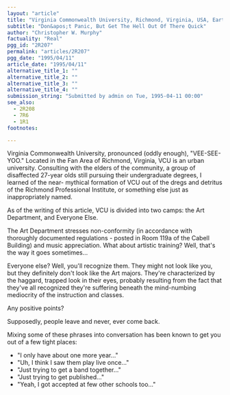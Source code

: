 ```yaml
---
layout: "article"
title: "Virginia Commonwealth University, Richmond, Virginia, USA, Earth"
subtitle: "Don&apos;t Panic, But Get The Hell Out Of There Quick"
author: "Christopher W. Murphy"
factuality: "Real"
pgg_id: "2R207"
permalink: "articles/2R207"
pgg_date: "1995/04/11"
article_date: "1995/04/11"
alternative_title_1: ""
alternative_title_2: ""
alternative_title_3: ""
alternative_title_4: ""
submission_string: "Submitted by admin on Tue, 1995-04-11 00:00"
see_also:
  - 2R208
  - 7R6
  - 1R1
footnotes: 

---
```

<div>
<p>Virginia Commonwealth University, pronounced (oddly enough), "VEE-SEE-YOO." Located in the Fan Area of Richmond, Virginia, VCU is an urban university. Consulting with the elders of the community, a group of disaffected 27-year olds still pursuing their undergraduate degrees, I learned of the near- mythical formation of VCU out of the dregs and detritus of the Richmond Professional Institute, or something else just as inappropriately named.</p>
<p>As of the writing of this article, VCU is divided into two camps: the Art Department, and Everyone Else.</p>
<p>The Art Department stresses non-conformity (in accordance with thoroughly documented regulations - posted in Room 119a of the Cabell Building) and music appreciation. What about artistic training? Well, that's the way it goes sometimes...</p>
<p>Everyone else? Well, you'll recognize them. They might not look like you, but they definitely don't look like the Art majors. They're characterized by the haggard, trapped look in their eyes, probably resulting from the fact that they've all recognized they're suffering beneath the mind-numbing mediocrity of the instruction and classes.</p>
<p>Any positive points?</p>
<p>Supposedly, people leave and never, ever come back.</p>
<p>Mixing some of these phrases into conversation has been known to get you out of a few tight places:</p>
<ul>
<li>"I only have about one more year..."</li>
<li>"Uh, I think I saw them play live once..."</li>
<li>"Just trying to get a band together..."</li>
<li>"Just trying to get published..."</li>
<li>"Yeah, I got accepted at few other schools too..."</li>
</ul>
</div>
